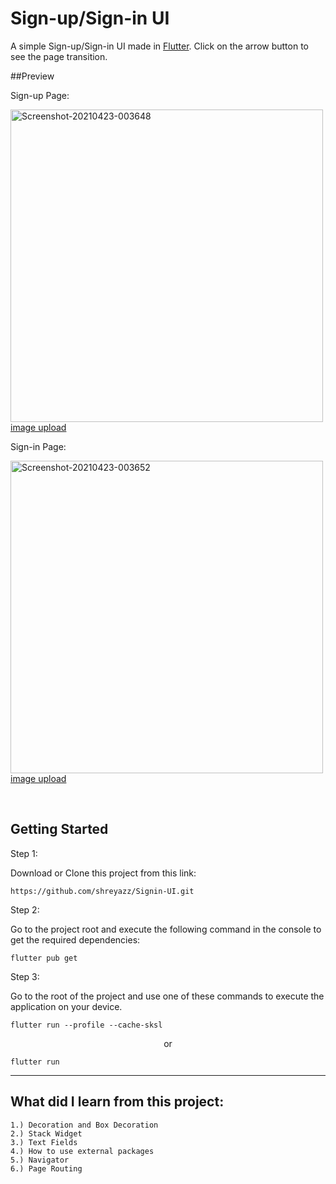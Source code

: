 # Sign-up/Sign-in UI

A simple Sign-up/Sign-in UI made in [Flutter](https://flutter.dev/).
Click on the arrow button to see the page transition.



##Preview


Sign-up Page:



<a href="https://ibb.co/5nt9QWj"><img height=500 src="https://i.ibb.co/dL1cN0p/Screenshot-20210423-003648.jpg" alt="Screenshot-20210423-003648" border="0"></a><br /><a target='_blank' href='https://imgbb.com/'>image upload</a>





Sign-in Page:



<a href="https://ibb.co/HdQmR1d"><img height=500 src="https://i.ibb.co/YZGvJYZ/Screenshot-20210423-003652.jpg" alt="Screenshot-20210423-003652" border="0"></a><br /><a target='_blank' href='https://imgbb.com/'>image upload</a><br />

<br>

## Getting Started

Step 1:


Download or Clone this project from this link:


```cli
https://github.com/shreyazz/Signin-UI.git
```

Step 2:


Go to the project root and execute the following command in the console to get the required dependencies:
```cli
flutter pub get 
```

Step 3:


Go to the root of the project and use one of these commands to execute the application on your device.
```cli
flutter run --profile --cache-sksl
```

<p align="center"> or </p>

```cli
flutter run
```
<hr>


## What did I learn from this project:


```cli
1.) Decoration and Box Decoration
2.) Stack Widget
3.) Text Fields
4.) How to use external packages
5.) Navigator
6.) Page Routing
```
